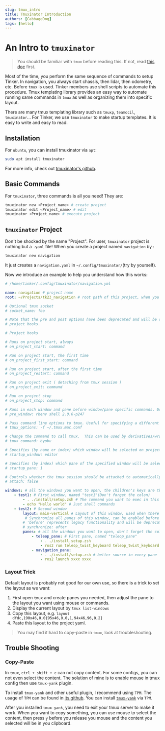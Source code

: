 ```yaml
---
slug: tmux_intro
title: Tmuxinator Introduction
authors: [CabbageDog]
tags: [hello]
---
```


# An Intro to `tmuxinator`

> You should be familiar with `tmux` before reading this. If not, read [this doc](/blog/2024-10-27-tmux_get_started) first.

Most of the time, you perform the same sequence of commands to setup Tinker. In navigation, you always start chassis, then lidar, then odometry, etc. Before `tmux` is used. Tinker members use shell scripts to automate this procedure. Tmux templating library provides an easy way to automate running same commands in `tmux` as well as organizing them into specific layout.
<!-- truncate -->

There are many tmux templating library such as `tmuxp`, `teamocil`, `tmuxinator`... For Tinker, we use `tmuxinator` to make startup templates. It is easy to write and easy to read.

## Installation

For `ubuntu`, you can install tmuxinator via `apt`:

```sh
sudo apt install tmuxinator
```

For more info, check out [tmuxinator's github](https://github.com/tmuxinator/tmuxinator).

## Basic Commands

For `tmuxinator`, three commands is all you need! They are:

```sh
tmuxinator new <Project_name> # create project
tmuxinator edit <Project_name> # edit
tmuxinator <Project_name> # execute project
```

## `tmuxinator` Project

Don't be shocked by the name "Project". For user, `tmuxinator` project is nothing but a `.yaml` file! When you create a project named `navigation` by :

```sh
tmuxinator new navigation
```

It just creates a `navigation.yaml` in `~/.config/tmuxinator/`(try by yourself).

Now we introduce an example to help you understand how this works:

```yaml
# /home/tinker/.config/tmuxinator/navigation.yml

name: navigation # project name
root: ~/Projects/tk23_navigation # root path of this project, when you run this project, all sessions, windows and panes start from here

# Optional tmux socket
# socket_name: foo

# Note that the pre and post options have been deprecated and will be replaced by
# project hooks.

# Project hooks

# Runs on project start, always
# on_project_start: command

# Run on project start, the first time
# on_project_first_start: command

# Run on project start, after the first time
# on_project_restart: command

# Run on project exit ( detaching from tmux session )
# on_project_exit: command

# Run on project stop
# on_project_stop: command

# Runs in each window and pane before window/pane specific commands. Useful for setting up interpreter versions.
# pre_window: rbenv shell 2.0.0-p247

# Pass command line options to tmux. Useful for specifying a different tmux.conf.
# tmux_options: -f ~/.tmux.mac.conf

# Change the command to call tmux.  This can be used by derivatives/wrappers like byobu.
# tmux_command: byobu

# Specifies (by name or index) which window will be selected on project startup. If not set, the first window is used.
# startup_window: editor

# Specifies (by index) which pane of the specified window will be selected on project startup. If not set, the first pane is used.
# startup_pane: 1

# Controls whether the tmux session should be attached to automatically. Defaults to true.
# attach: false

windows: # all the windows you want to open, the children's keys are the window names
    - test1: # First window, named "test1"(Don't forget the colon)
        - . ./install/setup.zsh # The command you want to exec in this window
        - echo "Hello world" # Just shell commands 
    - test2: # Second window
        layout: main-vertical # Layout of this window, used when there are multiple panes 
         # Synchronize all panes of this window, can be enabled before or after the pane commands run.
        # 'before' represents legacy functionality and will be deprecated in a future release, in favour of 'after'
        # synchronize: after
        panes: # all the windows you want to open, don't forget the colon
            - teleop_pane: # First pane, named "teleop_pane"
                - . ./install.setup.zsh   
                - ros2 run teleop_twist_keyboard teleop_twist_keyboard # just normal 
            - navigation_pane:
                - . ./install/setup.zsh # better source in every pane
                - ros2 launch xxxx xxxx
```

### Layout Trick

Default layout is probably not good for our own use, so there is a trick to set the layout as we want:

1. First open `tmux` and create panes you needed, then adjust the pane to the layout you want using mouse or commands.
2. Display the current layout by `tmux list-windows`
3. Copy this layout, e.g. `layout dfdc,190x46,0,0{95x46,0,0,1,94x46,96,0,2}`
4. Paste this layout to the project yaml.

> You may find it hard to copy-paste in `tmux`, look at troubleshooting.

## Trouble Shooting

### Copy-Paste

In `tmux`, `ctrl + shift + c` can not copy content. For some configs, you can not even select the content. The solution of mine is to enable mouse in tmux config then use `tmux-yank` plugin. 

To install `tmux-yank` and other useful plugin, I recommend using `TPM`. The usage of `TPM` can be found in [its github](https://github.com/tmux-plugins/tpm). You can install [`tmux-yank`](https://github.com/tmux-plugins/tmux-yank?tab=readme-ov-file) via `TPM`.

After you installed `tmux-yank`, you need to exit your tmux server to make it work. When you want to copy something, you can use mouse to select the content, then press `y` before you release you mouse and the content you selected will be in you clipboard.